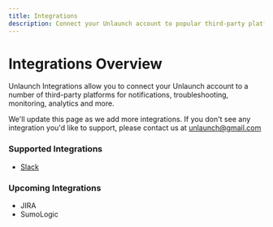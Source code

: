 ```yaml
---
title: Integrations
description: Connect your Unlaunch account to popular third-party platforms for messaging, logging, monitoring and more.
---
```


# Integrations Overview

Unlaunch Integrations allow you to connect your Unlaunch account to a number of third-party platforms for notifications, troubleshooting, monitoring, analytics and more.

We'll update this page as we add more integrations. If you don't see any integration you'd like to support, please contact us at unlaunch@gmail.com

### Supported Integrations
 - [Slack](slack)


### Upcoming Integrations
 - JIRA
 - SumoLogic